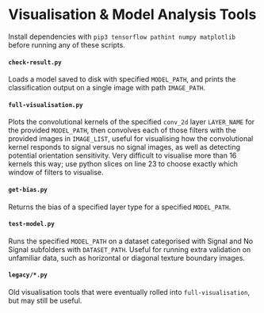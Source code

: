 # Visualisation & Model Analysis Tools

Install dependencies with `pip3 tensorflow pathint numpy matplotlib` before running any of these scripts.

#### `check-result.py`

Loads a model saved to disk with specified `MODEL_PATH`, and prints the classification output on a single image with path `IMAGE_PATH`.

#### `full-visualisation.py`

Plots the convolutional kernels of the specified `conv_2d` layer `LAYER_NAME` for the provided `MODEL_PATH`, then convolves each of those filters with the provided images in `IMAGE_LIST`, useful for visualising how the convolutional kernel responds to signal versus no signal images, as well as detecting potential orientation sensitivity. Very difficult to visualise more than 16 kernels this way; use python slices on line 23 to choose exactly which window of filters to visualise.

#### `get-bias.py`

Returns the bias of a specified layer type for a specified `MODEL_PATH`.

#### `test-model.py`

Runs the specified `MODEL_PATH` on a dataset categorised with Signal and No Signal subfolders with `DATASET_PATH`. Useful for running extra validation on unfamiliar data, such as horizontal or diagonal texture boundary images.

#### `legacy/*.py`

Old visualisation tools that were eventually rolled into `full-visualisation`, but may still be useful.
